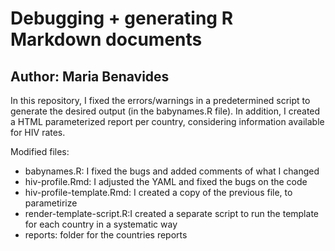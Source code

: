 # Debugging + generating R Markdown documents

## Author: Maria Benavides

In this repository, I fixed the errors/warnings in a predetermined script to generate the desired output (in the babynames.R file). In addition, I created a HTML parameterized report per country, considering information available for HIV rates. 

Modified files: 

* babynames.R: I fixed the bugs and added comments of what I changed
* hiv-profile.Rmd: I adjusted the YAML and fixed the bugs on the code
* hiv-profile-template.Rmd: I created a copy of the previous file, to parametirize 
* render-template-script.R:I created a separate script to run the template for each country in a systematic way
* reports: folder for the countries reports 
